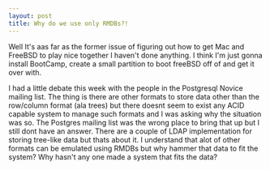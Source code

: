 ```yaml
---
layout: post
title: Why do we use only RMDBs?!
---
```


Well It's aas far as the former issue of figuring out how to get Mac and FreeBSD to play nice together I haven't done anything. I think I'm just gonna install BootCamp, create a small partition to boot freeBSD off of and get it over with.

I had a little debate this week with the people in the Postgresql Novice mailing list. The thing is there are other formats to store data other than the row/column format (ala trees) but there doesnt seem to exist any ACID capable system to manage such formats and I was asking why the situation was so. The Postgres mailing list was the wrong place to bring that up but I still dont have an answer. There are a couple of LDAP implementation for storing tree-like data but thats about it. I understand that alot of other formats can be emulated using RMDBs but why hammer that data to fit the system? Why hasn't any one made a system that fits the data?


